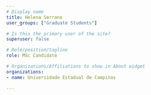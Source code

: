 ```yaml
---
# Display name
title: Helena Serrano
user_groups: ["Graduate Students"]

# Is this the primary user of the site?
superuser: false

# Role/position/tagline
role: MSc Candidate

# Organizations/Affiliations to show in About widget
organizations:
- name: Universidade Estadual de Campinas

---
```

